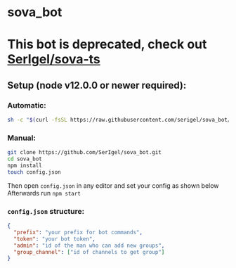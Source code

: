 # sova_bot

# This bot is deprecated, check out [SerIgel/sova-ts](https://github.com/SerIgel/sova-ts)

## Setup (node v12.0.0 or newer required):
### Automatic:
```bash
sh -c "$(curl -fsSL https://raw.githubusercontent.com/serigel/sova_bot/master/install.sh)"
```
### Manual:
```bash
git clone https://github.com/SerIgel/sova_bot.git
cd sova_bot
npm install
touch config.json
```
Then open `config.json` in any editor and set your config as shown below
Afterwards run `npm start`  
### `config.json` structure:
```json
{
  "prefix": "your prefix for bot commands",
  "token": "your bot token",
  "admin": "id of the man who can add new groups",
  "group_channel": ["id of channels to get group"]
}
```
